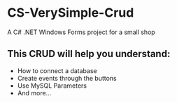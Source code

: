 # CS-VerySimple-Crud
A C# .NET Windows Forms project for a small shop
## This CRUD will help you understand:

- How to connect a database
- Create events through the buttons
- Use MySQL Parameters
- And more...
